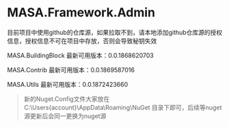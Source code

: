 # MASA.Framework.Admin

目前项目中使用github的仓库源，如果拉取不到，请本地添加github仓库源的授权信息，授权信息不可在项目中存放，否则会导致秘钥失效

MASA.BuildingBlock 最新可用版本：0.0.1868620703

MASA.Contrib 最新可用版本：0.0.1869587016

MASA.Utils 最新可用版本：0.0.1872423660

> 新的Nuget.Config文件大家放在C:\Users\{account}\AppData\Roaming\NuGet 目录下即可，后续等nuget源更新后会同一更换为nuget源
